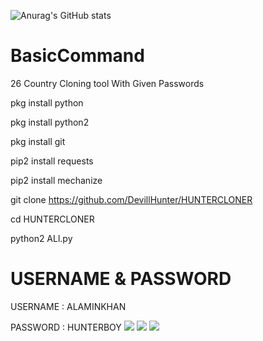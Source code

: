 ![Anurag's GitHub stats](https://github-readme-stats.vercel.app/api?username=DevillHunter&show_icons=true)
# BasicCommand
26 Country Cloning tool With Given Passwords

pkg install python

pkg install python2

pkg install git

pip2 install requests

pip2 install mechanize

git clone https://github.com/DevillHunter/HUNTERCLONER

cd HUNTERCLONER

python2 ALl.py


# USERNAME & PASSWORD

USERNAME : ALAMINKHAN

PASSWORD : HUNTERBOY
![](https://a.top4top.io/p_18861h4ha0.jpg)
![](https://b.top4top.io/p_1886ccxzt0.jpg)
![](https://a.top4top.io/p_1886awl5g0.jpg)

